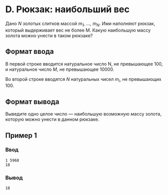 # D. Рюкзак: наибольший вес

Дано _N_ золотых слитков массой _m<sub>1</sub>, …, m<sub>N</sub>_. Ими наполняют рюкзак, который выдерживает вес не
более M. Какую наибольшую массу золота можно унести в таком рюкзаке?

## Формат ввода

В первой строке вводится натуральное число N, не превышающее 100, и натуральное число _M_, не превышающее 10000.

Во второй строке вводятся _N_ натуральных чисел _m<sub>i</sub>_, не превышающих 100.

## Формат вывода

Выведите одно целое число — наибольшую возможную массу золота, которую можно унести в данном рюкзаке.

## Пример 1

### Ввод

    1 5968
    18

### Вывод

    18

